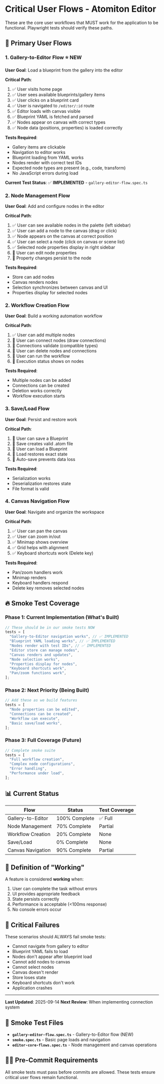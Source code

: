 # Critical User Flows - Atomiton Editor

These are the core user workflows that MUST work for the application to be functional. Playwright tests should verify these paths.

## 🎯 Primary User Flows

### 1. **Gallery-to-Editor Flow** ⭐ NEW

**User Goal**: Load a blueprint from the gallery into the editor

**Critical Path**:

1. ✅ User visits home page
2. ✅ User sees available blueprints/gallery items
3. ✅ User clicks on a blueprint card
4. ✅ User is navigated to `/editor/:id` route
5. ✅ Editor loads with canvas visible
6. ✅ Blueprint YAML is fetched and parsed
7. ✅ Nodes appear on canvas with correct types
8. ✅ Node data (positions, properties) is loaded correctly

**Tests Required**:

- Gallery items are clickable
- Navigation to editor works
- Blueprint loading from YAML works
- Nodes render with correct test IDs
- Expected node types are present (e.g., code, transform)
- No JavaScript errors during load

**Current Test Status**: ✅ **IMPLEMENTED** - `gallery-editor-flow.spec.ts`

### 2. **Node Management Flow**

**User Goal**: Add and configure nodes in the editor

**Critical Path**:

1. ✅ User can see available nodes in the palette (left sidebar)
2. ✅ User can add a node to the canvas (drag or click)
3. ✅ Node appears on the canvas at correct position
4. ✅ User can select a node (click on canvas or scene list)
5. ✅ Selected node properties display in right sidebar
6. 🚧 User can edit node properties
7. 🚧 Property changes persist to the node

**Tests Required**:

- Store can add nodes
- Canvas renders nodes
- Selection synchronizes between canvas and UI
- Properties display for selected nodes

### 2. **Workflow Creation Flow**

**User Goal**: Build a working automation workflow

**Critical Path**:

1. ✅ User can add multiple nodes
2. 🚧 User can connect nodes (draw connections)
3. 🚧 Connections validate (compatible types)
4. 🚧 User can delete nodes and connections
5. 🚧 User can run the workflow
6. 🚧 Execution status shows on nodes

**Tests Required**:

- Multiple nodes can be added
- Connections can be created
- Deletion works correctly
- Workflow execution starts

### 3. **Save/Load Flow**

**User Goal**: Persist and restore work

**Critical Path**:

1. 🚧 User can save a Blueprint
2. 🚧 Save creates valid .atom file
3. 🚧 User can load a Blueprint
4. 🚧 Load restores exact state
5. 🚧 Auto-save prevents data loss

**Tests Required**:

- Serialization works
- Deserialization restores state
- File format is valid

### 4. **Canvas Navigation Flow**

**User Goal**: Navigate and organize the workspace

**Critical Path**:

1. ✅ User can pan the canvas
2. ✅ User can zoom in/out
3. ✅ Minimap shows overview
4. ✅ Grid helps with alignment
5. ✅ Keyboard shortcuts work (Delete key)

**Tests Required**:

- Pan/zoom handlers work
- Minimap renders
- Keyboard handlers respond
- Delete key removes selected nodes

## 🔥 Smoke Test Coverage

### Phase 1: Current Implementation (What's Built)

```javascript
// These should be in our smoke tests NOW
tests = [
  "Gallery-to-Editor navigation works", // ✅ IMPLEMENTED
  "Blueprint YAML loading works", // ✅ IMPLEMENTED
  "Nodes render with test IDs", // ✅ IMPLEMENTED
  "Editor store can manage nodes",
  "Canvas renders and updates",
  "Node selection works",
  "Properties display for nodes",
  "Keyboard shortcuts work",
  "Pan/zoom functions work",
];
```

### Phase 2: Next Priority (Being Built)

```javascript
// Add these as we build features
tests = [
  "Node properties can be edited",
  "Connections can be created",
  "Workflow can execute",
  "Basic save/load works",
];
```

### Phase 3: Full Coverage (Future)

```javascript
// Complete smoke suite
tests = [
  "Full workflow creation",
  "Complex node configurations",
  "Error handling",
  "Performance under load",
];
```

## 📊 Current Status

| Flow              | Status        | Test Coverage |
| ----------------- | ------------- | ------------- |
| Gallery-to-Editor | 100% Complete | ✅ Full       |
| Node Management   | 70% Complete  | Partial       |
| Workflow Creation | 20% Complete  | None          |
| Save/Load         | 0% Complete   | None          |
| Canvas Navigation | 90% Complete  | Partial       |

## 🎯 Definition of "Working"

A feature is considered **working** when:

1. User can complete the task without errors
2. UI provides appropriate feedback
3. State persists correctly
4. Performance is acceptable (<100ms response)
5. No console errors occur

## 🚨 Critical Failures

These scenarios should ALWAYS fail smoke tests:

- Cannot navigate from gallery to editor
- Blueprint YAML fails to load
- Nodes don't appear after blueprint load
- Cannot add nodes to canvas
- Cannot select nodes
- Canvas doesn't render
- Store loses state
- Keyboard shortcuts don't work
- Application crashes

---

**Last Updated**: 2025-09-14
**Next Review**: When implementing connection system

## 🧪 Smoke Test Files

- **`gallery-editor-flow.spec.ts`** - Gallery-to-Editor flow (NEW)
- **`smoke.spec.ts`** - Basic page loads and navigation
- **`editor-core-flows.spec.ts`** - Node management and canvas operations

## 🏃‍♂️ Pre-Commit Requirements

All smoke tests must pass before commits are allowed. These tests ensure critical user flows remain functional.

